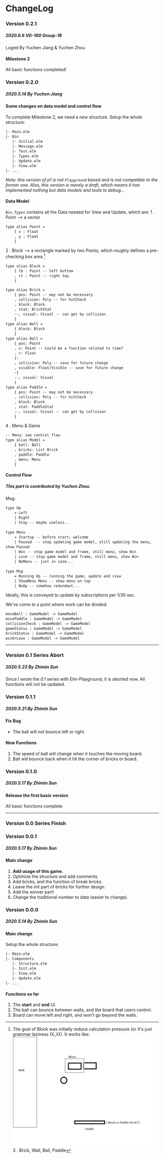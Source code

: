 # ChangeLog

### Version 0.2.1
##### 2020.6.6 VG-100 Group-18
Loged By Yuchen Jiang & Yuchen Zhou
#### Milestone 2
All basic functions completed!

### Version 0.2.0
##### 2020.5.14 By Yuchen Jiang
#### Some changes on data model and control flow
To complete Milestone 2, we need a new structure.
Setup the whole structure:
```
|- Main.elm
|- Bin
   |- Initial.elm
   |- Message.elm
   |- Test.elm
   |- Types.elm
   |- Update.elm
   |- View.elm
|- ...
```
*Note: this version of p1 is not `Playground` based and is not compatible to the former one. Also, this version is merely a draft, which means it has implemented nothing but data models and tools to debug...*
#### Data Model
`Bin.Types` contains all the Data needed for View and Update, which are:
1 . Point --> a vector
```
type alias Point =
    { x : Float
    , y : Float
    }
```
2 . Block --> a rectangle marked by two Points, which roughly defines a pre-checking box area [^Why_Block]
```
type alias Block =
    { lb : Point -- left bottom
    , rt : Point -- right top
    }
```
[^Why_Block]: The goal of Block was initially reduce calculation pressure (or it's just grammar laziness (X_X)).
It works like: ![Block.png](./public/Block.png)
3 . Brick, Wall, Ball, Paddle
```
type alias Brick =
    { pos: Point -- may not be necessary
    , collision: Poly -- for hitCheck
    , block: Block
    , stat: BrickStat
    --, visual: Visual -- can get by collision
    }
type alias Wall =
    { block: Block
    }
type alias Ball =
    { pos: Point
    , v: Point -- Could be a function related to time?
    , r: Float
    {-
    , collision: Poly -- save for future change
    , visible: Float/Visible -- save for future change
    -}
    --, visual: Visual
    }
type alias Paddle =
    { pos: Point -- may not be necessary
    , collision: Poly -- for hitCheck
    , block: Block
    , stat: PaddleStat
    --, visual: Visual -- can get by collision
    }
```
4 . Menu & Game
```
-- Menu: see control flow
type alias Model =
    { ball: Ball
    , bricks: List Brick
    , paddle: Paddle
    , menu: Menu
    }
```
#### Control Flow
##### This part is contributed by Yuchen Zhou.
Msg: 
```
type Op
    = Left
    | Right
    | Stay -- maybe useless..

type Menu
    = Startup -- before start; welcome
    | Paused  -- stop updating game model, still updating the menu, show Paused
    | Win -- stop game model and frame, still menu, show Win
    | Lose -- stop game model and frame, still menu, show Win
    | NoMenu -- just in case...

type Msg
    = Running Op -- running the game, update and view
    | ShowMenu Menu -- show menu on top
    | NoOp -- somehow redundant...
```
Ideally, this is conveyed to update by subscriptions per 1/30 sec.

We've come to a point where work can be divided:
```
moveBall : GameModel -> GameModel
movePaddle : GameModel -> GameModel
collisionCheck : GameModel -> GameModel
gameStatus : GameModel -> GameModel
brickStatus : GameModel -> GameModel
winOrLose : GameModel -> GameModel
```

---

### Version 0.1 Series Abort
##### 2020.5.23 By Zhimin Sun
Since I wrote the *0.1* series with Elm-Playground, it is aborted now.
All functions will not be updated.

### Version 0.1.1
##### 2020.5.21 By Zhimin Sun
#### Fix Bug
- The ball will not bounce left or right.
#### New Functions
1. The speed of ball will change when it touches the moving board.
2. Ball will bounce back when it hit the corner of bricks or board.

### Version 0.1.0
##### 2020.5.17 By Zhimin Sun
#### Release the first basic version
All basic functions complete

---

### Version 0.0 Series Finish

### Version 0.0.1
##### 2020.5.17 By Zhimin Sun
#### Main change
1. **Add usage of this game.**
1. Optimize the structure and add comments.
1. Add bricks, and the function of break bricks.
1. Leave the init part of bricks for further design.
1. Add the winner part!
1. Change the traditional number to data (easier to change). 

### Version 0.0.0
##### 2020.5.14 By Zhimin Sun
#### Main change
Setup the whole structure:
```
|- Main.elm
|- Components
   |- Structure.elm
   |- Init.elm
   |- View.elm
   |- Update.elm
|- ...
```
#### Functions so far
1. The **start** and **end** UI.
1. The ball can bounce between walls, and the board that users control.
1. Board can move left and right, and won't go beyond the walls. 
